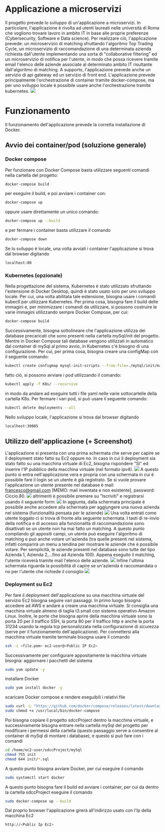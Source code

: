 # Applicazione a microservizi
Il progetto prevede lo sviluppo di un'applicazione a microservizi. In particolare, l'applicazione è rivolta ad utenti laureati nelle università di Roma che vogliono trovare lavoro in ambito IT in base alle proprie preferenze (Cybersecurity, Software e Data science). Per realizzare ciò, l'applicazione prevede: un microservizio di matching sfruttando l'algoritmo Top Trading Cycle, un microservizio di raccomandazione di una determinata azienda richiesta dall'utente implementando una sorta di "collaborative filtering" ed un microservizio di notifica per l'utente, in modo che possa ricevere tramite email l'elenco delle aziende associate al determinato ambito IT risultante dall'algoritmo di matching. A supporto, l'applicazione prevede anche un servizio di api gateway ed un servizio di front end.
L'applicazione prevede principalmente l'orchestrazione di container tramite docker-compose, ma per uno sviluppo locale è possibile usare anche l'orchestrazione tramite kubernetes.
![](img/appMATCHING.PNG)


# Funzionamento
Il funzionamento dell'applicazione prevede la corretta installazione di Docker.
## Avvio dei container/pod (soluzione generale)
### Docker compose
Per funzionare con Docker Compose basta utilizzare seguenti comandi nella cartella del progetto:
```bash
docker-compose build
```
per eseguire il build, e poi avviare i container con:
```bash
docker-compose up
```
oppure usare direttamente un unico comando:
```bash
docker-compose up --build
```
e per fermare i container basta utilizzare il comando
```bash
docker-compose down
```
Se lo sviluppo è locale, una volta avviati i container l'applicazione si trova dal browser digitando
```bash
localhost:80
```

### Kubernetes (opzionale)
Nella progettazione del sistema, Kubernetes è stato utilizzato sfruttando l'estensione di Docker Desktop, quindi è stato usato solo per uno sviluppo locale. Per cui, una volta abilitata tale estensione, bisogna usare i comandi kubectl per utilizzare Kubernetes.
Per prima cosa, bisogna fare il build delle immagini e, per minimizzare i comandi da utilizzare, si possono costruire le varie immagini utilizzando sempre Docker Compose, per cui:
```bash
docker-compose build
```
Successivamente, bisogna sottolineare che l'applicazione utilizza dei database precaricati che sono presenti nella cartella mySql/init del progetto. Mentre in Docker Compose tali database vengono utilizzati in automatico dal container di mySql al primo avvio, in Kubernetes c'è bisogno di una configurazione. Per cui, per prima cosa, bisogna creare una configMap con il seguente comando:
```bash
kubectl create configmap mysql-init-scripts --from-file=./mySql/init/matchingDB.sql --from-file=./mySql/init/recommendationDB.sql
```
fatto ciò, si possono avviare i pod utilizzando il comando:
```bash
kubectl apply -f K8s/ --recursive
```
in modo da andare ad eseguire tutti i file yaml nelle varie sottocartelle della cartella K8s.
Per fermare i vari pod, si può usare il seguente comando:
```bash
kubectl delete deployments --all
```
Nello sviluppo locale, l'applicazione si trova dal browser digitando
```bash
localhost:30085
```

## Utilizzo dell'applicazione (+ Screenshot)
L'applicazione si presenta con una prima schermata che serve per capire se il deployment stato fatto su Ec2 oppure no. In caso in cui il deployment sia stato fatto su una macchina virtuale di Ec2, bisogna rispondere "Sì" ed inserire l'IP pubblico della macchina virtuale (nel formato ipv4).
![](img/App0.PNG)
A questo punto si entra nell'applicazione vera e propria con una schermata in cui è possibile fare il login se un utente è già registrato. Se si vuole provare l'applicazione un utente presente nel database è mail: francesco@gmail.com [MEMO: mail inventata e non esistente], password: Ciccio.80.
![](img/App1.PNG)
altrimenti è possibile premere su "Iscriviti" e registrarsi usando il seguente form:
![](img/App2.PNG)
In aggiunta, dalla schermata principale è possibile anche accedere alla schermata per aggiungere una nuova azienda nel sistema (funzionalità pensata per le aziende)
![](img/App3.PNG)
Una volta entrati come utente loggato ci si trova di fronte alla seguente schermata. I tasti di re-invio della notifica e di accesso alla funzionalità di raccomandazione sono disattivati se un utente non ha mai fatto un matching. A questo punto compilando gli appositi campi, un utente può eseguire l'algoritmo di matching e può anche votare un'azienda (tra quelle presenti nel sistema, infatti comparirà un menu a tendina per mostrare le aziende che è possibile votare. Per semplicità, le aziende presenti nel database sono tutte del tipo Azienda 1, Azienda 2,...fino ad Azienda 100). Appena eseguito il matching, l'utente riceverà tramite mail l'elenco delle aziende.
![](img/App4.PNG)
Infine l'ultima schermata riguarda la possibilità di capire se un'azienda è raccomandata o no per l'utente che richiede il consiglio
![](img/App5.PNG)
### Deployment su Ec2
Per fare il deployment dell'applicazione su una macchina virtuale del servizio Ec2 bisogna seguire vari passaggi. In primo luogo bisogna accedere ad AWS e andare a creare una macchina virtuale. Si consiglia una macchina virtuale almeno di taglia t3.small con sistema operativo Amazon Linux. Inoltre, le porte che bisogna aprire della macchina virtuale sono la porta 20 per il traffico SSH, la porta 80 per il traffico http e anche la porta 31234 usando la regola tcp personalizzata nella configurazione di sicurezza (serve per il funzionamento dell'applicazione).
Per connettersi alla macchina virtuale tramite terminale bisogna usare il comando
```bash
ssh -i <file.pem> ec2-user@<Public IP Ec2>
```
Successivamente per configurare appositamente la macchina virtuale bisogna:
aggiornare i pacchetti del sistema
```bash
sudo yum update -y
```
installare Docker
```bash
sudo yum install docker -y
```
scaricare Docker compose e rendere eseguibili i relativi file
```bash
sudo curl -L "https://github.com/docker/compose/releases/latest/download/docker-compose-$(uname -s)-$(uname -m)" -o /usr/local/bin/docker-compose
sudo chmod +x /usr/local/bin/docker-compose
```
Poi bisogna copiare il progetto sdccProject dentro la macchina virtuale, e successivamente bisogna entrare nella cartella mySql del progetto per modificare i permessi della cartella (questo passaggio serve a consentire al container di mySql di montare i database), e questo si può fare con i comandi
```bash
cd /home/ec2-user/sdccProject/mySql
chmod 755 init
chmod 644 init/*.sql
```
A questo punto bisogna avviare Docker, per cui eseguire il comando
```bash
sudo systemctl start docker
```
A questo punto bisogna fare il build ed avviare i container, per cui da dentro la cartella sdccProject eseguire il comando
```bash
sudo docker-compose up --build
```
Dal proprio browser l'applicazione girerà all'indirizzo usato con l'Ip della macchina Ec2
```bash
http://<Public Ip Ec2>
```
